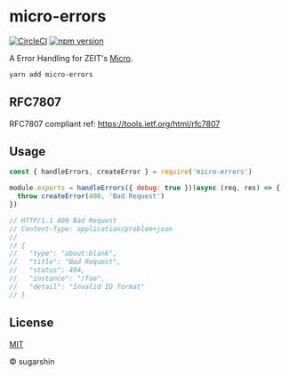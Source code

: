 # micro-errors

[![CircleCI](https://circleci.com/gh/sugarshin/micro-errors.svg?style=svg&circle-token=1c658fe9da795d5bd72050ca986a9370965bcc7b)](https://circleci.com/gh/sugarshin/micro-errors)
[![npm version][npm-image]][npm-url]

A Error Handling for ZEIT's [Micro](https://github.com/zeit/micro).

```bash
yarn add micro-errors
```

## RFC7807

RFC7807 compliant ref: https://tools.ietf.org/html/rfc7807

## Usage

```js
const { handleErrors, createError } = require('micro-errors')

module.exports = handleErrors({ debug: true })(async (req, res) => {
  throw createError(400, 'Bad Request')
})

// HTTP/1.1 400 Bad Request
// Content-Type: application/problem+json
//
// {
//   "type": "about:blank",
//   "title": "Bad Request",
//   "status": 404,
//   "instance": "/foo",
//   "detail": "Invalid ID format"
// }
```

## License

[MIT][license-url]

© sugarshin

[license-image]: https://img.shields.io/:license-mit-blue.svg?style=flat-square
[license-url]: https://sugarshin.mit-license.org/
[npm-image]: https://img.shields.io/npm/v/micro-errors.svg?style=flat-square
[npm-url]: https://www.npmjs.org/package/micro-errors
